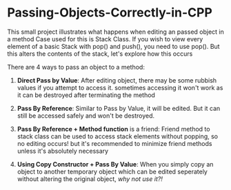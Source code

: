 # Passing-Objects-Correctly-in-CPP
This small project illustrates what happens when editing an passed object in a method 
Case used for this is Stack Class. If you wish to view every element of a basic Stack with pop() and push(),
you need to use pop(). But this alters the contents of the stack, let's explore how this occurs

There are 4 ways to pass an object to a method:
1) **Direct Pass by Value**: After editing object, there may be some rubbish values if you attempt to access it. 
sometimes accessing it won't work as it can be destroyed after terminating the method

2) **Pass By Reference**: Similar to Pass by Value, it will be edited. But it can still be accessed safely and won't be destroyed.

3) **Pass By Reference + Method function** is a friend:
Friend method to stack class can be used to access stack elements without popping, so no editing occurs!
but it's recommended to minimize friend methods unless it's absolutely necessary

4) **Using Copy Constructor + Pass By Value**:
When you simply copy an object to another temporary object which can be edited seperately without
altering the original object, _why not use it?!_
